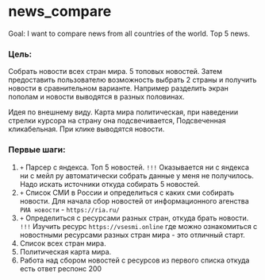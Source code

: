 # news_compare
Goal: I want to compare news from all countries of the world. Top 5 news.

### Цель:
Собрать новости всех стран мира. 5 топовых новостей. Затем предоставить пользователю возможность выбрать 2 страны и получить новости в сравнительном варианте. Например разделить экран пополам и новости выводятся в разных половинах. 

Идея по внешнему виду. Карта мира политическая, при наведении стрелки курсора на страну она подсвечивается, Подсвеченная кликабельная. При клике выводятся новости. 

### Первые шаги:

1) `+` Парсер с яндекса. Топ 5 новостей.  `!!!`  Оказывается ни с яндекса ни с мейл ру автоматически собрать данные у меня не получилось. Надо искать источники откуда собирать 5 новостей. 
2) `+` Список СМИ в России и определиться с каких сми собирать новости. Для начала сбор новостей от информационного агенства `РИА новости` - `https://ria.ru/`
3) `+` Определиться с ресурсами разных стран, откуда брать новости. `!!!` Изучить ресурс `https://vsesmi.online` где можно ознакомиться с новостными ресурсами разных стран мира - это отличный старт.
4) Список всех стран мира.
5) Политическая карта мира.
6) Работа над сбором новостей с ресурсов из первого списка откуда есть ответ респонс 200
